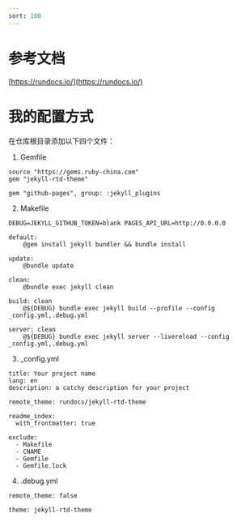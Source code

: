```yaml
---
sort: 100
---
```

# 参考文档

[https://rundocs.io/](https://rundocs.io/)

# 我的配置方式
在仓库根目录添加以下四个文件：

1. Gemfile

```
source "https://gems.ruby-china.com"
gem "jekyll-rtd-theme"

gem "github-pages", group: :jekyll_plugins
```


2. Makefile

```
DEBUG=JEKYLL_GITHUB_TOKEN=blank PAGES_API_URL=http://0.0.0.0

default:
	@gem install jekyll bundler && bundle install

update:
	@bundle update

clean:
	@bundle exec jekyll clean

build: clean
	@${DEBUG} bundle exec jekyll build --profile --config _config.yml,.debug.yml

server: clean
	@${DEBUG} bundle exec jekyll server --livereload --config _config.yml,.debug.yml
```


3. _config.yml

```
title: Your project name
lang: en
description: a catchy description for your project

remote_theme: rundocs/jekyll-rtd-theme

readme_index:
  with_frontmatter: true

exclude:
  - Makefile
  - CNAME
  - Gemfile
  - Gemfile.lock
```

4. .debug.yml
```
remote_theme: false

theme: jekyll-rtd-theme
```